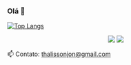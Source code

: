 ### Olá 👋

[![Top Langs](https://github-readme-stats.vercel.app/api/top-langs/?username=thalissonjon&layout=compact&langs_count=7&theme=merko)](https://github.com/anuraghazra/github-readme-stats)

<div align="center">
  <a href="https://instagram.com/thalisson.jon" target="_blank"><img src="https://img.shields.io/badge/-Instagram-%23E4405F?style=for-the-badge&logo=instagram&logoColor=white" target="_blank"></a>
  <a href="https://www.linkedin.com/in/thalisson-jon-8aa06a236/" target="_blank"><img src="https://img.shields.io/badge/-LinkedIn-%230077B5?style=for-the-badge&logo=linkedin&logoColor=white" target="_blank"></a>
</div>

📫 Contato: thalissonjon@gmail.com
